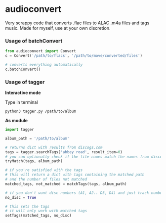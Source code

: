 # audioconvert

Very scrappy code that converts .flac files to ALAC .m4a files and tags music. Made for myself, use at your own discretion.

### Usage of batchConvert

```python
from audioconvert import Convert
c = Convert('/path/to/flacs', '/path/to/move/converted/files')

# converts everything automatically
c.batchConvert()
```

### Usage of tagger

**Interactive mode**

Type in terminal

```
python3 tagger.py /path/to/album
```

**As module**

```python
import tagger

album_path = '/path/to/album'

# returns dict with results from discogs.com
tags = tagger.searchTags('abbey road', result_item=0)
# you can optionally check if the file names match the names from discogs
tryMatch(tags, album_path)

# if you're satisfied with the tags
# this will return a dict with tags containing the matched path
# and the number of files not matched
matched_tags, not_matched = matchTags(tags, album_path)

# if you don't want disc numbers (A1, A2.. D3, D4) and just track numbers (1, 2, 3...)
no_disc = True

# this sets the tags
# it will only work with matched tags
setTags(matched_tags, no_disc)
```

